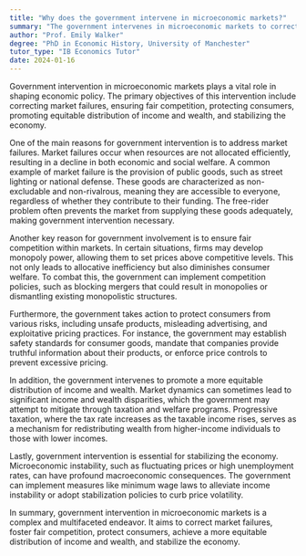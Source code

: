 ```yaml
---
title: "Why does the government intervene in microeconomic markets?"
summary: "The government intervenes in microeconomic markets to correct market failures, ensure fair competition, and protect consumers."
author: "Prof. Emily Walker"
degree: "PhD in Economic History, University of Manchester"
tutor_type: "IB Economics Tutor"
date: 2024-01-16
---
```


Government intervention in microeconomic markets plays a vital role in shaping economic policy. The primary objectives of this intervention include correcting market failures, ensuring fair competition, protecting consumers, promoting equitable distribution of income and wealth, and stabilizing the economy.

One of the main reasons for government intervention is to address market failures. Market failures occur when resources are not allocated efficiently, resulting in a decline in both economic and social welfare. A common example of market failure is the provision of public goods, such as street lighting or national defense. These goods are characterized as non-excludable and non-rivalrous, meaning they are accessible to everyone, regardless of whether they contribute to their funding. The free-rider problem often prevents the market from supplying these goods adequately, making government intervention necessary.

Another key reason for government involvement is to ensure fair competition within markets. In certain situations, firms may develop monopoly power, allowing them to set prices above competitive levels. This not only leads to allocative inefficiency but also diminishes consumer welfare. To combat this, the government can implement competition policies, such as blocking mergers that could result in monopolies or dismantling existing monopolistic structures.

Furthermore, the government takes action to protect consumers from various risks, including unsafe products, misleading advertising, and exploitative pricing practices. For instance, the government may establish safety standards for consumer goods, mandate that companies provide truthful information about their products, or enforce price controls to prevent excessive pricing.

In addition, the government intervenes to promote a more equitable distribution of income and wealth. Market dynamics can sometimes lead to significant income and wealth disparities, which the government may attempt to mitigate through taxation and welfare programs. Progressive taxation, where the tax rate increases as the taxable income rises, serves as a mechanism for redistributing wealth from higher-income individuals to those with lower incomes.

Lastly, government intervention is essential for stabilizing the economy. Microeconomic instability, such as fluctuating prices or high unemployment rates, can have profound macroeconomic consequences. The government can implement measures like minimum wage laws to alleviate income instability or adopt stabilization policies to curb price volatility.

In summary, government intervention in microeconomic markets is a complex and multifaceted endeavor. It aims to correct market failures, foster fair competition, protect consumers, achieve a more equitable distribution of income and wealth, and stabilize the economy.
    